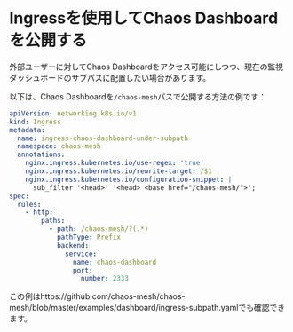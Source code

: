 # Ingressを使用してChaos Dashboardを公開する

外部ユーザーに対してChaos Dashboardをアクセス可能にしつつ、現在の監視ダッシュボードのサブパスに配置したい場合があります。

以下は、Chaos Dashboardを`/chaos-mesh`パスで公開する方法の例です：

```yaml
apiVersion: networking.k8s.io/v1
kind: Ingress
metadata:
  name: ingress-chaos-dashboard-under-subpath
  namespace: chaos-mesh
  annotations:
    nginx.ingress.kubernetes.io/use-regex: 'true'
    nginx.ingress.kubernetes.io/rewrite-target: /$1
    nginx.ingress.kubernetes.io/configuration-snippet: |
      sub_filter '<head>' '<head> <base href="/chaos-mesh/">';
spec:
  rules:
    - http:
        paths:
          - path: /chaos-mesh/?(.*)
            pathType: Prefix
            backend:
              service:
                name: chaos-dashboard
                port:
                  number: 2333
```

この例はhttps://github.com/chaos-mesh/chaos-mesh/blob/master/examples/dashboard/ingress-subpath.yamlでも確認できます。